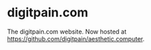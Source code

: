 # digitpain.com
The digitpain.com website. Now hosted at https://github.com/digitpain/aesthetic.computer.